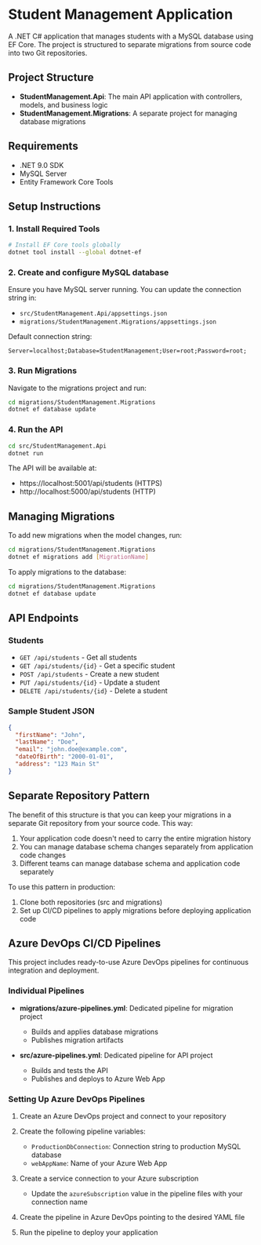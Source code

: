 # Student Management Application

A .NET C# application that manages students with a MySQL database using EF Core. The project is structured to separate migrations from source code into two Git repositories.

## Project Structure

- **StudentManagement.Api**: The main API application with controllers, models, and business logic
- **StudentManagement.Migrations**: A separate project for managing database migrations

## Requirements

- .NET 9.0 SDK
- MySQL Server
- Entity Framework Core Tools

## Setup Instructions

### 1. Install Required Tools

```bash
# Install EF Core tools globally
dotnet tool install --global dotnet-ef
```

### 2. Create and configure MySQL database

Ensure you have MySQL server running. You can update the connection string in:

- `src/StudentManagement.Api/appsettings.json`
- `migrations/StudentManagement.Migrations/appsettings.json`

Default connection string:
```
Server=localhost;Database=StudentManagement;User=root;Password=root;
```

### 3. Run Migrations

Navigate to the migrations project and run:

```bash
cd migrations/StudentManagement.Migrations
dotnet ef database update
```

### 4. Run the API

```bash
cd src/StudentManagement.Api
dotnet run
```

The API will be available at:

- https://localhost:5001/api/students (HTTPS)
- http://localhost:5000/api/students (HTTP)

## Managing Migrations

To add new migrations when the model changes, run:

```bash
cd migrations/StudentManagement.Migrations
dotnet ef migrations add [MigrationName]
```

To apply migrations to the database:

```bash
cd migrations/StudentManagement.Migrations
dotnet ef database update
```

## API Endpoints

### Students

- `GET /api/students` - Get all students
- `GET /api/students/{id}` - Get a specific student
- `POST /api/students` - Create a new student
- `PUT /api/students/{id}` - Update a student
- `DELETE /api/students/{id}` - Delete a student

### Sample Student JSON

```json
{
  "firstName": "John",
  "lastName": "Doe",
  "email": "john.doe@example.com",
  "dateOfBirth": "2000-01-01",
  "address": "123 Main St"
}
```

## Separate Repository Pattern

The benefit of this structure is that you can keep your migrations in a separate Git repository from your source code. This way:

1. Your application code doesn't need to carry the entire migration history
2. You can manage database schema changes separately from application code changes
3. Different teams can manage database schema and application code separately

To use this pattern in production:

1. Clone both repositories (src and migrations)
2. Set up CI/CD pipelines to apply migrations before deploying application code

## Azure DevOps CI/CD Pipelines

This project includes ready-to-use Azure DevOps pipelines for continuous integration and deployment.

### Individual Pipelines

- **migrations/azure-pipelines.yml**: Dedicated pipeline for migration project
  - Builds and applies database migrations
  - Publishes migration artifacts

- **src/azure-pipelines.yml**: Dedicated pipeline for API project
  - Builds and tests the API
  - Publishes and deploys to Azure Web App

### Setting Up Azure DevOps Pipelines

1. Create an Azure DevOps project and connect to your repository

2. Create the following pipeline variables:
   - `ProductionDbConnection`: Connection string to production MySQL database
   - `webAppName`: Name of your Azure Web App

3. Create a service connection to your Azure subscription
   - Update the `azureSubscription` value in the pipeline files with your connection name

4. Create the pipeline in Azure DevOps pointing to the desired YAML file

5. Run the pipeline to deploy your application
